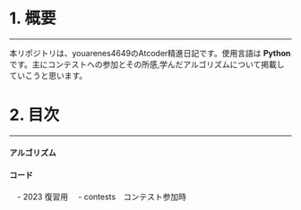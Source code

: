 # 1. 概要
***
本リポジトリは、youarenes4649のAtcoder精進日記です。使用言語は **Python** です。主にコンテストへの参加とその所感,学んだアルゴリズムについて掲載していこうと思います。

# 2. 目次
***
#### アルゴリズム

#### コード
　- 2023 復習用
　- contests　コンテスト参加時
　

